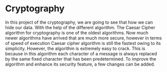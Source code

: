 # Cryptography
In this project of the cryptography, we are going to see that how we can hide our data. With the help of the different algorithm.  The Caesar Cipher algorithm for cryptography is one of the oldest algorithms.   Now much newer algorithms have arrived that are much more secure, however in terms of speed of execution Caesar cipher algorithm is still the fastest owing to its simplicity. However, the algorithm is extremely easy to crack. This is because in this algorithm each character of a message is always replaced by the same fixed character that has been predetermined. To improve the algorithm and enhance its security feature, a few changes can be added.
